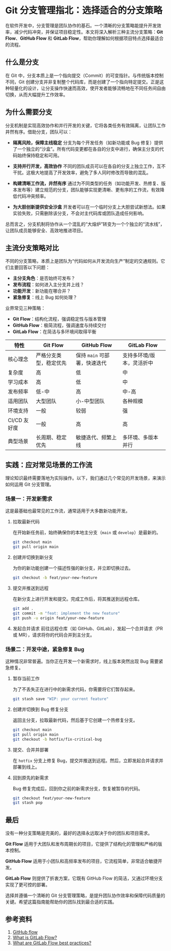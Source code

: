 # Git 分支管理指北：选择适合的分支策略

在软件开发中，分支管理是团队协作的基石。一个清晰的分支策略能提升开发效率，减少代码冲突，并保证项目稳定性。本文将深入解析三种主流分支策略：**Git Flow**、**GitHub Flow** 和 **GitLab Flow**，帮助你理解如何根据项目特点选择最适合的流程。

## 什么是分支

在 Git 中，分支本质上是一个指向提交（Commit）的可变指针。与传统版本控制不同，Git 创建分支并非复制整个代码库，而是创建了一个指向特定提交。正是这种轻量化的设计，让分支操作快速而高效，使开发者能够流畅地在不同任务间自由切换，从而大幅提升工作效率。

## 为什么需要分支

分支机制是实现高效协作和并行开发的关键，它将各类任务有效隔离，让团队工作井然有序。借助分支，团队可以：

- **隔离风险，保障主线稳定**
  分支为每个开发任务（如新功能或 Bug 修复）提供了一个独立的“沙盒”。所有代码变更都在各自的分支中进行，确保主分支的代码始终保持稳定和可用。

- **支持并行开发，高效协作**
  不同的团队成员可以在各自的分支上独立工作，互不干扰。这极大地提高了开发效率，避免了多人同时修改而导致的混乱。

- **构建清晰工作流，井然有序**
  通过为不同类型的任务（如功能开发、热修复、版本发布等）建立规范的分支，团队能够实现更清晰、更有序的工作流，有效降低代码冲突频率。

- **为大胆创新提供安全沙盒**
  开发者可以在一个临时分支上大胆尝试新想法。如果实验失败，只需删除该分支，不会对主代码库或团队造成任何影响。

总而言之，分支机制将协作从一个混乱的“大熔炉”转变为一个个独立的“流水线”，让团队成员能够安全、高效地推进项目。

## 主流分支策略对比

不同的分支策略，本质上是团队为“代码如何从开发流向生产”制定的交通规则。它们主要回答以下问题：

- **主分支角色**：是否始终可发布？
- **发布流程**：如何进入主分支并上线？
- **功能开发**：新功能在哪合并？
- **紧急修复**：线上 Bug 如何处理？

业界常见三种策略：

- **Git Flow**：结构化流程，强调稳定性与版本管理
- **GitHub Flow**：极简流程，强调速度与持续交付
- **GitLab Flow**：在简洁与多环境间取得平衡

| 特性         | Git Flow               | GitHub Flow                  | GitLab Flow               |
| ------------ | ---------------------- | ---------------------------- | ------------------------- |
| 核心理念     | 严格分支类型，稳定优先 | 保持 `main` 可部署，快速迭代 | 支持多环境/版本，灵活折中 |
| 复杂度       | 高                     | 低                           | 中                        |
| 学习成本     | 高                     | 低                           | 中                        |
| 发布频率     | 低-中                  | 高                           | 中-高                     |
| 适用团队     | 大型团队               | 小-中型团队                  | 各种规模                  |
| 环境支持     | 一般                   | 较弱                         | 强                        |
| CI/CD 友好度 | 一般                   | 高                           | 高                        |
| 典型场景     | 长周期、稳定优先       | 敏捷迭代、频繁上线           | 多环境、多版本并行        |

## 实践：应对常见场景的工作流

理论知识最终需要落地为实际操作。以下，我们通过几个常见的开发场景，来演示如何运用 Git 分支管理。

### 场景一：开发新需求

这是最基础也最常见的工作流，通常适用于大多数新功能开发。

1. 拉取最新代码

    在开始新任务前，始终确保你的本地主分支（`main` 或 `develop`）是最新的。

    ```bash
    git checkout main
    git pull origin main
    ```

2. 创建并切换到新分支

    为你的新功能创建一个描述性强的新分支，并立即切换过去。

    ```bash
    git checkout -b feat/your-new-feature
    ```

3. 提交并推送到远程

    在新分支上进行开发和提交。完成工作后，将其推送到远程仓库。

    ```bash
    git add .
    git commit -m "feat: implement the new feature"
    git push -u origin feat/your-new-feature
    ```

4. 发起合并请求
    前往远程仓库（如 GitHub、GitLab），发起一个合并请求（PR 或 MR），请求将你的代码合并到主分支。

### 场景二：开发中途，紧急修复 Bug

这种情况非常普遍。当你正在开发一个新需求时，线上版本突然出现 Bug 需要紧急修复。

1. 暂存当前工作

    为了不丢失正在进行中的新需求代码，你需要将它们暂存起来。

    ```bash
    git stash save "WIP: your current feature"
    ```

2. 创建并切换到 Bug 修复分支

    返回主分支，拉取最新代码，然后基于它创建一个热修复分支。

    ```bash
    git checkout main
    git pull origin main
    git checkout -b hotfix/fix-critical-bug
    ```

3. 提交、合并并部署

    在 `hotfix` 分支上修复 Bug，提交并推送到远程。然后，立即发起合并请求并部署到线上。

4. 回到原先的新需求

    Bug 修复完成后，回到你之前的新需求分支，恢复被暂存的代码。

    ```bash
    git checkout feat/your-new-feature
    git stash pop
    ```

## 最后

没有一种分支策略是完美的，最好的选择永远取决于你的团队和项目需求。

**Git Flow** 适用于大团队和发布周期长的项目，它提供了结构化的管理和严格的版本控制。

**GitHub Flow** 适用于小团队和高频率发布的项目，它流程简单，非常适合敏捷开发。

**GitLab Flow** 则提供了折衷方案，它既有 GitHub Flow 的简洁，又通过环境分支实现了更可控的部署。

选择并遵循一个清晰的 Git 分支管理策略，是提升团队协作效率和保障代码质量的关键。希望这篇指南能帮助你的团队找到最合适的实践。

## 参考资料

1. [GitHub flow](https://docs.github.com/en/get-started/using-github/github-flow)
2. [What is GitLab Flow?](https://about.gitlab.com/topics/version-control/what-is-gitlab-flow/)
3. [What are GitLab Flow best practices?](https://about.gitlab.com/topics/version-control/what-are-gitlab-flow-best-practices/)
